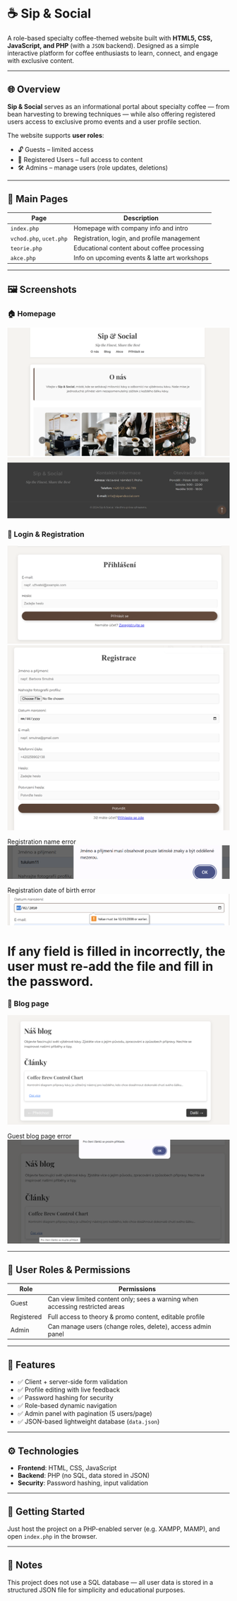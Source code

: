 # ☕ Sip & Social

A role-based specialty coffee-themed website built with **HTML5, CSS, JavaScript, and PHP** (with a `JSON` backend). Designed as a simple interactive platform for coffee enthusiasts to learn, connect, and engage with exclusive content.

---

## 🌐 Overview

**Sip & Social** serves as an informational portal about specialty coffee — from bean harvesting to brewing techniques — while also offering registered users access to exclusive promo events and a user profile section.

The website supports **user roles**:
- 🔓 Guests – limited access
- 👤 Registered Users – full access to content
- 🛠️ Admins – manage users (role updates, deletions)

---

## 📄 Main Pages

| Page               | Description                                           |
|--------------------|-------------------------------------------------------|
| `index.php`        | Homepage with company info and intro                 |
| `vchod.php`, `ucet.php` | Registration, login, and profile management     |
| `teorie.php`       | Educational content about coffee processing          |
| `akce.php`         | Info on upcoming events & latte art workshops        |

---

## 🖼️ Screenshots

### 🏠 Homepage
![Homepage](screenshots/home_page1.png)
![Footer](screenshots/footer.png)

### 🔐 Login & Registration
![Login](screenshots/login_page.png)
![Registration](screenshots/registration.png)

Registration name error
![Registration name error](screenshots/name.png)

Registration date of birth error
![Registration date of birth error](screenshots/date.png)

# If any field is filled in incorrectly, the user must re-add the file and fill in the password.

### 👤 Blog page
![Blog page](screenshots/blog_page.png)

Guest blog page error
![Guest blog page error](screenshots/guest_blog_page.png)

---

## 🔐 User Roles & Permissions

| Role           | Permissions                                                                 |
|----------------|------------------------------------------------------------------------------|
| Guest          | Can view limited content only; sees a warning when accessing restricted areas |
| Registered     | Full access to theory & promo content, editable profile                     |
| Admin          | Can manage users (change roles, delete), access admin panel                 |

---

## 🧰 Features

- ✅ Client + server-side form validation  
- ✅ Profile editing with live feedback  
- ✅ Password hashing for security  
- ✅ Role-based dynamic navigation  
- ✅ Admin panel with pagination (5 users/page)  
- ✅ JSON-based lightweight database (`data.json`)  

---

## ⚙️ Technologies

- **Frontend**: HTML, CSS, JavaScript  
- **Backend**: PHP (no SQL, data stored in JSON)  
- **Security**: Password hashing, input validation  

---

## 🚀 Getting Started

Just host the project on a PHP-enabled server (e.g. XAMPP, MAMP), and open `index.php` in the browser.

---

## 📌 Notes

This project does not use a SQL database — all user data is stored in a structured JSON file for simplicity and educational purposes.

